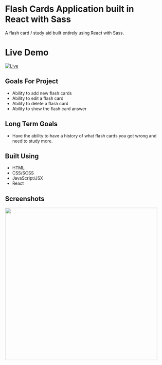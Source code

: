 # Flash Cards Application built in React with Sass
A flash card / study aid built entirely using React with Sass. 

# Live Demo
[![Live](https://i.gyazo.com/ac151cfef99290a3bc1f167eec61002b.png)](https://gyazo.com/ac151cfef99290a3bc1f167eec61002b)

## Goals For Project
* Ability to add new flash cards
* Ability to edit a flash card 
* Ability to delete a flash card
* Ability to show the flash card answer

## Long Term Goals
* Have the ability to have a history of what flash cards you got wrong and need to study more.

## Built Using
- HTML
- CSS/SCSS
- JavaScript/JSX
- React


## Screenshots
<img src="https://gyazo.com/ac151cfef99290a3bc1f167eec61002b" width="500px"/>